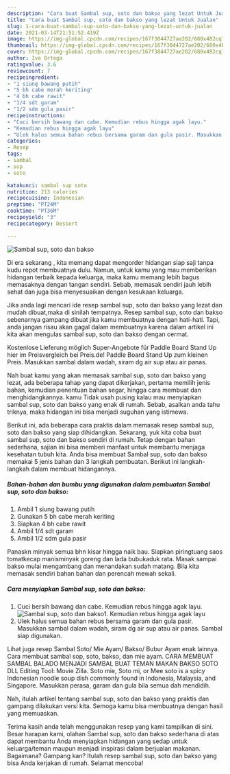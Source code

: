 ```yaml
---
description: "Cara buat Sambal sup, soto dan bakso yang lezat Untuk Jualan"
title: "Cara buat Sambal sup, soto dan bakso yang lezat Untuk Jualan"
slug: 1-cara-buat-sambal-sup-soto-dan-bakso-yang-lezat-untuk-jualan
date: 2021-03-14T21:51:52.419Z
image: https://img-global.cpcdn.com/recipes/167f3844727ae202/680x482cq70/sambal-sup-soto-dan-bakso-foto-resep-utama.jpg
thumbnail: https://img-global.cpcdn.com/recipes/167f3844727ae202/680x482cq70/sambal-sup-soto-dan-bakso-foto-resep-utama.jpg
cover: https://img-global.cpcdn.com/recipes/167f3844727ae202/680x482cq70/sambal-sup-soto-dan-bakso-foto-resep-utama.jpg
author: Iva Ortega
ratingvalue: 3.6
reviewcount: 7
recipeingredient:
- "1 siung bawang putih"
- "5 bh cabe merah keriting"
- "4 bh cabe rawit"
- "1/4 sdt garam"
- "1/2 sdm gula pasir"
recipeinstructions:
- "Cuci bersih bawang dan cabe. Kemudian rebus hingga agak layu."
- "Kemudian rebus hingga agak layu"
- "Ulek halus semua bahan rebus bersama garam dan gula pasir. Masukkan sambal dalam wadah, siram dg air sup atau air panas. Sambal siap digunakan."
categories:
- Resep
tags:
- sambal
- sup
- soto

katakunci: sambal sup soto 
nutrition: 213 calories
recipecuisine: Indonesian
preptime: "PT24M"
cooktime: "PT36M"
recipeyield: "3"
recipecategory: Dessert

---
```



![Sambal sup, soto dan bakso](https://img-global.cpcdn.com/recipes/167f3844727ae202/680x482cq70/sambal-sup-soto-dan-bakso-foto-resep-utama.jpg)

Di era  sekarang , kita memang dapat mengorder hidangan siap saji tanpa kudu repot membuatnya dulu. Namun, untuk kamu yang mau memberikan hidangan terbaik kepada keluarga, maka kamu memang lebih bagus memasaknya dengan tangan sendiri. Sebab, memasak sendiri jauh lebih sehat dan juga bisa menyesuaikan dengan kesukaan keluarga.

Jika anda lagi mencari ide resep sambal sup, soto dan bakso yang lezat dan mudah dibuat,maka di sinilah tempatnya. Resep sambal sup, soto dan bakso  sebenarnya gampang dibuat jika kamu membuatnya dengan hati-hati. Tapi, anda jangan risau akan gagal dalam membuatnya 
karena dalam artikel ini kita akan mengulas sambal sup, soto dan bakso dengan cermat.  

Kostenlose Lieferung möglich Super-Angebote für Paddle Board Stand Up hier im Preisvergleich bei Preis.de! Paddle Board Stand Up zum kleinen Preis. Masukkan sambal dalam wadah, siram dg air sup atau air panas.

Nah buat kamu yang akan memasak sambal sup, soto dan bakso yang lezat, ada beberapa tahap yang dapat dikerjakan, pertama memilih jenis bahan, kemudian penentuan bahan segar, hingga cara membuat dan menghidangkannya. kamu Tidak usah pusing kalau mau menyiapkan sambal sup, soto dan bakso yang enak di rumah. Sebab, asalkan anda  tahu triknya, maka hidangan ini bisa menjadi suguhan yang istimewa.

Berikut ini, ada beberapa cara praktis  dalam memasak resep sambal sup, soto dan bakso yang siap dihidangkan. Sekarang, yuk kita coba buat sambal sup, soto dan bakso sendiri di rumah. Tetap dengan bahan sederhana, sajian ini bisa memberi manfaat untuk membantu menjaga kesehatan tubuh kita. Anda bisa membuat Sambal sup, soto dan bakso memakai 5 jenis bahan dan 3 langkah pembuatan. Berikut ini langkah-langkah dalam membuat hidangannya.

<!--inarticleads1-->

##### Bahan-bahan dan bumbu yang digunakan dalam pembuatan Sambal sup, soto dan bakso:

1. Ambil 1 siung bawang putih
1. Gunakan 5 bh cabe merah keriting
1. Siapkan 4 bh cabe rawit
1. Ambil 1/4 sdt garam
1. Ambil 1/2 sdm gula pasir


Panaskn minyak semua bhn kisar hingga naik bau. Siapkan piringtuang saos tomatkecap manisminyak goreng dan lada bubukaduk rata. Masak sampai bakso mulai mengambang dan menandakan sudah matang. Bila kita memasak sendiri bahan bahan dan perencah mewah sekali. 

<!--inarticleads2-->

##### Cara menyiapkan Sambal sup, soto dan bakso:

1. Cuci bersih bawang dan cabe. Kemudian rebus hingga agak layu.
<img src="https://img-global.cpcdn.com/steps/8a8c7b551264e97a/160x128cq70/sambal-sup-soto-dan-bakso-langkah-memasak-1-foto.jpg" alt="Sambal sup, soto dan bakso">1. Kemudian rebus hingga agak layu
1. Ulek halus semua bahan rebus bersama garam dan gula pasir. Masukkan sambal dalam wadah, siram dg air sup atau air panas. Sambal siap digunakan.


Lihat juga resep Sambal Soto/ Mie Ayam/ Bakso/ Bubur Ayam enak lainnya. Cara membuat sambal sop, soto, bakso, dan mie ayam. CARA MEMBUAT SAMBAL BALADO MENJADI SAMBAL BUAT TEMAN MAKAN BAKSO SOTO DLL Editing Tool: Movie Zilla. Soto mie, Soto mi, or Mee soto is a spicy Indonesian noodle soup dish commonly found in Indonesia, Malaysia, and Singapore. Masukkan perasa, garam dan gula bila semua dah mendidih. 

Nah, itulah artikel tentang  sambal sup, soto dan bakso  yang praktis dan gampang dilakukan versi kita. Semoga kamu bisa membuatnya dengan hasil yang memuaskan. 

Terima kasih anda telah menggunakan resep yang kami tampilkan di sini. Besar harapan kami, olahan  Sambal sup, soto dan bakso sederhana di atas dapat membantu Anda menyiapkan hidangan yang sedap untuk keluarga/teman maupun menjadi inspirasi dalam berjualan makanan. Bagaimana? Gampang kan? Itulah resep sambal sup, soto dan bakso yang bisa Anda kerjakan di rumah. Selamat mencoba!

